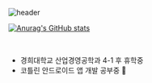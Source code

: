 <!-- 헤더 -->
![header](https://capsule-render.vercel.app/api?type=waving&color=BDB4A6&height=260&section=header&text=Unam's%20Github&fontSize=60&fontAlignY=40&fontColor=593E26)



<!-- 깃허브 stats -->
[![Anurag's GitHub stats](https://github-readme-stats.vercel.app/api?username=unam98&theme=darcula)](https://github.com/unam98/github-readme-stats)

<br/>

- 경희대학교 산업경영공학과 4-1 후 휴학중 <br/>
- 코틀린 안드로이드 앱 개발 공부중 🌱
